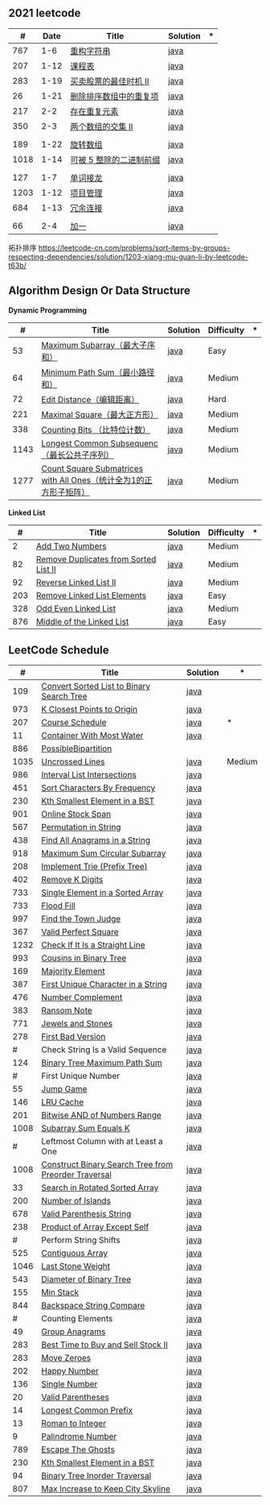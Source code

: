 ## 2021 leetcode

 \#   | Date  | Title         | Solution   | *          |
------|-------|---------------|------------|------------|
 767  |  1-6  | [重构字符串](https://leetcode-cn.com/problems/reorganize-string/) | [java](src/main/java/leetcode/amber2021/ReorganizeString.java) |
 207  |  1-12 | [课程表](https://leetcode-cn.com/problems/course-schedule/) | [java](src/main/java/leetcode/amber2021/CourseSchedule.java) |
 283  |  1-19 | [买卖股票的最佳时机 II](https://leetcode-cn.com/problems/best-time-to-buy-and-sell-stock-ii/) | [java](src/main/java/leetcode/amber2021/BestTimeToBuyAndSellStockII.java) | 
 26   |  1-21 | [删除排序数组中的重复项](https://leetcode-cn.com/problems/remove-duplicates-from-sorted-array/) | [java](src/main/java/leetcode/amber2021/RemoveDuplicatesFromSortedArray.java) |
 217  |  2-2  | [存在重复元素](https://leetcode-cn.com/problems/contains-duplicate/) | [java](src/main/java/leetcode/amber2021/february/ContainsDuplicate.java) |
 350  |  2-3  | [两个数组的交集 II](https://leetcode-cn.com/problems/intersection-of-two-arrays-ii/) | [java](src/main/java/leetcode/amber2021/february/IntersectionOfTwoArraysII.java) |
 | | | | |
 189  |  1-22 | [旋转数组](https://leetcode-cn.com/problems/rotate-array/) | [java](src/main/java/leetcode/amber2021/RotateArray.java) |
 1018 |  1-14 | [可被 5 整除的二进制前缀](https://leetcode-cn.com/problems/binary-prefix-divisible-by-5/) | [java](src/main/java/leetcode/amber2021/PrefixesDivBy5.java) |
| | | | | 
 127  |  1-7  | [单词接龙](https://leetcode-cn.com/problems/word-ladder/) | [java](src/main/java/leetcode/amber2021/WordLadder.java) |
 1203 |  1-12 | [项目管理](https://leetcode-cn.com/problems/sort-items-by-groups-respecting-dependencies/) | [java](src/main/java/leetcode/amber2021/SortItems.java) |
 684  |  1-13 | [冗余连接](https://leetcode-cn.com/problems/redundant-connection/) | [java](src/main/java/leetcode/amber2021/RedundantConnection.java) |
 | | | | | 
 66   |  2-4  | [加一](https://leetcode-cn.com/problems/plus-one/) | [java](src/main/java/leetcode/amber2021/february/PlusOne.java) |

拓扑排序
https://leetcode-cn.com/problems/sort-items-by-groups-respecting-dependencies/solution/1203-xiang-mu-guan-li-by-leetcode-t63b/


## Algorithm Design Or Data Structure
**Dynamic Programming**

 \#   | Title         | Solution   | Difficulty |     *      |
------|---------------|------------|------------|------------|
 53   | [Maximum Subarray（最大子序和）](https://leetcode.com/problems/maximum-subarray/) | [java](src/main/java/leetcode/array/MaximumSubarray.java) | Easy |
 64   | [Minimum Path Sum（最小路径和）](https://leetcode.com/problems/minimum-path-sum/) | [java](src/main/java/leetcode/array/MinimumPathSum.java) | Medium |
 72   | [Edit Distance（编辑距离）](https://leetcode.com/problems/edit-distance/) | [java](src/main/java/leetcode/string/EditDistance.java) | Hard |
 221  | [Maximal Square（最大正方形）](https://leetcode.com/problems/maximal-square/) | [java](src/main/java/leetcode/MaximalSquare.java) | Medium |
 338  | [Counting Bits （比特位计数）](https://leetcode.com/problems/counting-bits/) | [java](src/main/java/leetcode/CountingBits.java) | Medium |
 1143 | [Longest Common Subsequenc（最长公共子序列）](https://leetcode.com/problems/longest-common-subsequence/) | [java](src/main/java/leetcode/LongestCommonSubsequence.java) | Medium |
 1277 | [Count Square Submatrices with All Ones（统计全为1的正方形子矩阵）](https://leetcode.com/problems/count-square-submatrices-with-all-ones/) | [java](src/main/java/leetcode/array/CountSquareSubmatricesWithAllOnes.java) | Medium |
 
 **Linked List**
 
  \#   | Title         | Solution   | Difficulty |     *      |
 ------|---------------|------------|------------|------------|
 2     | [Add Two Numbers](https://leetcode.com/problems/add-two-numbers/) | [java](src/main/java/leetcode/linked_list/AddTwoNumbers.java) | Medium |
 82    | [Remove Duplicates from Sorted List II](https://leetcode.com/problems/remove-duplicates-from-sorted-list-ii/) | [java](src/main/java/leetcode/linked_list/RemoveDuplicatesFromSortedListII.java) | Medium |
 92    | [Reverse Linked List II](https://leetcode.com/problems/reverse-linked-list-ii/) | [java](src/main/java/leetcode/linked_list/ReverseLinkedListII.java) | Medium |
 203   | [Remove Linked List Elements](https://leetcode.com/problems/remove-linked-list-elements/) | [java](src/main/java/leetcode/linked_list/RemoveLinkedListElements.java) | Easy |
 328   | [Odd Even Linked List](https://leetcode.com/problems/odd-even-linked-list/) | [java](src/main/java/leetcode/linked_list/OddEvenLinkedList.java) | Medium |
 876   | [Middle of the Linked List](https://leetcode.com/problems/middle-of-the-linked-list/) | [java](src/main/java/leetcode/linked_list/MiddleOfTheLinkedList.java) | Easy |
 
## LeetCode Schedule

 \#   | Title         | Solution   | *          |
------|---------------|------------|------------|
 109  | [Convert Sorted List to Binary Search Tree](https://leetcode.com/problems/convert-sorted-list-to-binary-search-tree/) | [java](src/main/java/leetcode/ConvertSortedListToBinarySearchTree.java) |
 973  | [K Closest Points to Origin](https://leetcode.com/problems/k-closest-points-to-origin/) | [java](src/main/java/leetcode/heap/KClosestPointsToOrigin.java) |
 207  | [Course Schedule](https://leetcode.com/problems/course-schedule/) | [java](src/main/java/leetcode/graph/CourseSchedule.java) | * |
 11   | [Container With Most Water](https://leetcode.com/problems/container-with-most-water/) | [java](src/main/java/leetcode/array/ContainerWithMostWater.java) |
 886  | [PossibleBipartition](https://leetcode.com/problems/possible-bipartition/) | [](src/main/java/leetcode/graph/PossibleBipartition.java) |
 1035 | [Uncrossed Lines](https://leetcode.com/problems/uncrossed-lines/) | [java](src/main/java/leetcode/array/UncrossedLines.java) | Medium |
 986  | [Interval List Intersections](https://leetcode.com/problems/interval-list-intersections/) | [java](src/main/java/leetcode/IntervalListIntersections.java) |
 451  | [Sort Characters By Frequency](https://leetcode.com/problems/sort-characters-by-frequency/) | [java](src/main/java/leetcode/hash_table/SortCharactersByFrequency.java) |
 230  | [Kth Smallest Element in a BST](https://leetcode.com/problems/kth-smallest-element-in-a-bst/) | [java](src/main/java/leetcode/tree/KthSmallestElementInABST.java) |
 901  | [Online Stock Span](https://leetcode.com/problems/online-stock-span/) | [java](src/main/java/leetcode/StockSpanner.java) |
 567  | [Permutation in String](https://leetcode.com/problems/permutation-in-string/) | [java](src/main/java/leetcode/PermutationInString.java) |
 438  | [Find All Anagrams in a String](https://leetcode.com/problems/find-all-anagrams-in-a-string/) | [java](src/main/java/leetcode/hash_table/FindAllAnagramsInAString.java) |
 918  | [Maximum Sum Circular Subarray](https://leetcode.com/problems/maximum-sum-circular-subarray/) | [java](src/main/java/leetcode/MaximumSumCircularSubarray.java) |
 208  | [Implement Trie (Prefix Tree)](https://leetcode.com/problems/implement-trie-prefix-tree/) | [java](src/main/java/leetcode/Trie.java) |
 402  | [Remove K Digits](https://leetcode.com/problems/remove-k-digits/) | [java](src/main/java/leetcode/stack/RemoveKDigits.java) |
 733  | [Single Element in a Sorted Array](https://leetcode.com/problems/single-element-in-a-sorted-array/) | [java](src/main/java/leetcode/SingleElementInASortedArray.java) |
 733  | [Flood Fill](https://leetcode.com/problems/flood-fill/) | [java](src/main/java/leetcode/depth_first_search/FloodFill.java) |
 997  | [Find the Town Judge](https://leetcode.com/problems/find-the-town-judge/) | [java](src/main/java/leetcode/graph/FindTheTownJudge.java) |
 367  | [Valid Perfect Square](https://leetcode.com/problems/valid-perfect-square/) | [java](src/main/java/leetcode/binary_search/ValidPerfectSquare.java) |
 1232 | [Check If It Is a Straight Line](https://leetcode.com/problems/check-if-it-is-a-straight-line/) | [java](src/main/java/leetcode/array/CheckIfItIsAStraightLine.java) |
 993  | [Cousins in Binary Tree](https://leetcode.com/problems/cousins-in-binary-tree/) | [java](src/main/java/leetcode/tree/CousinsInBinaryTree.java) |
 169  | [Majority Element](https://leetcode.com/problems/majority-element/) | [java](src/main/java/leetcode/array/MajorityElement.java) |
 387  | [First Unique Character in a String](https://leetcode.com/problems/first-unique-character-in-a-string/) | [java](src/main/java/leetcode/string/FirstUniqueCharacterInAString.java) |
 476  | [Number Complement](https://leetcode.com/problems/number-complement/) | [java](src/main/java/leetcode/NumberComplement.java) |
 383  | [Ransom Note](https://leetcode.com/problems/ransom-note/) | [java](src/main/java/leetcode/string/RansomNote.java) |
 771  | [Jewels and Stones](https://leetcode.com/problems/jewels-and-stones/) | [java](src/main/java/leetcode/hash_table/JewelsAndStones.java) |
 278  | [First Bad Version](https://leetcode.com/problems/first-bad-version/) | [java](src/main/java/leetcode/binary_search/FirstBadVersion.java) |
 \#   | Check String Is a Valid Sequence | [java](src/main/java/leetcode/tree/CheckStringIsAValidSequence.java) |
 124  | [Binary Tree Maximum Path Sum](https://leetcode.com/problems/binary-tree-maximum-path-sum/) | [java](src/main/java/leetcode/tree/BinaryTreeMaximumPathSum.java) |
 \#   | First Unique Number | [java](src/main/java/leetcode/hash_table/FirstUnique.java) |
 55   | [Jump Game](https://leetcode.com/problems/jump-game/) | [java](src/main/java/leetcode/array/JumpGame.java) |
 146  | [LRU Cache](https://leetcode.com/problems/lru-cache/) | [java](src/main/java/leetcode/design/LRUCache.java) |
 201  | [Bitwise AND of Numbers Range](https://leetcode.com/problems/bitwise-and-of-numbers-range/) | [java](src/main/java/leetcode/BitwiseANDOfNumbersRange.java) |
 1008 | [Subarray Sum Equals K](https://leetcode.com/problems/subarray-sum-equals-k/) | [java](src/main/java/leetcode/tree/ConstructBinarySearchTreeFromPreorderTraversal.java) |
 \#   | Leftmost Column with at Least a One | [java](src/main/java/leetcode/array/LeftmostColumnWithAtLeastAOne.java) |
 1008 | [Construct Binary Search Tree from Preorder Traversal](https://leetcode.com/problems/construct-binary-search-tree-from-preorder-traversal/) | [java](src/main/java/leetcode/tree/ConstructBinarySearchTreeFromPreorderTraversal.java) |
 33   | [Search in Rotated Sorted Array](https://leetcode.com/problems/search-in-rotated-sorted-array/) | [java](src/main/java/leetcode/array/SearchInRotatedSortedArray.java) |
 200  | [Number of Islands](https://leetcode.com/problems/number-of-islands/) | [java](src/main/java/leetcode/depth_first_search/NumberOfIslands.java) |
 678  | [Valid Parenthesis String](https://leetcode.com/problems/valid-parenthesis-string/) | [java](src/main/java/leetcode/string/ValidParenthesisString.java) |
 238  | [Product of Array Except Self](https://leetcode.com/problems/product-of-array-except-self/) | [java](src/main/java/leetcode/ProductOfArrayExceptSelf.java) |
 \#   | Perform String Shifts | [java](src/main/java/leetcode/array/PerformStringShifts.java) |
 525  | [Contiguous Array](https://leetcode.com/problems/contiguous-array/) | [java](src/main/java/leetcode/hash_table/ContiguousArray.java) |
 1046 | [Last Stone Weight](https://leetcode.com/problems/last-stone-weight/) | [java](src/main/java/leetcode/heap/LastStoneWeight.java) |
 543  | [Diameter of Binary Tree](https://leetcode.com/problems/diameter-of-binary-tree/) | [java](src/main/java/leetcode/tree/DiameterOfBinaryTree.java) |
 155  | [Min Stack](https://leetcode.com/problems/min-stack/) | [java](src/main/java/leetcode/stack/MinStack.java) |
 844  | [Backspace String Compare](https://leetcode.com/problems/backspace-string-compare/) | [java](src/main/java/leetcode/stack/BackspaceStringCompare.java) |
 \#   | Counting Elements | [java](src/main/java/leetcode/array/CountingElements.java) |
 49   | [Group Anagrams](https://leetcode.com/problems/group-anagrams/) | [java](src/main/java/leetcode/string/GroupAnagrams.java) |
 283  | [Best Time to Buy and Sell Stock II](https://leetcode.com/problems/best-time-to-buy-and-sell-stock-ii/) | [java](src/main/java/leetcode/array/BestTimeToBuyAndSellStockII.java) |
 283  | [Move Zeroes](https://leetcode.com/problems/move-zeroes/) | [java](src/main/java/leetcode/array/MoveZeroes.java) |
 202  | [Happy Number](https://leetcode.com/problems/happy-number/) | [java](src/main/java/leetcode/hash_table/HappyNumber.java) |
 136  | [Single Number](https://leetcode.com/problems/single-number/) | [java](src/main/java/leetcode/hash_table/SingleNumber.java) |
 20   | [Valid Parentheses](https://leetcode.com/problems/valid-parentheses/) | [java](src/main/java/leetcode/stack/ValidParentheses.java) |
 14   | [Longest Common Prefix](https://leetcode.com/problems/longest-common-prefix/) | [java](src/main/java/leetcode/string/LongestCommonPrefix.java) |
 13   | [Roman to Integer](https://leetcode.com/problems/roman-to-integer/) | [java](src/main/java/leetcode/string/RomanToInteger.java) |
 9    | [Palindrome Number](https://leetcode.com/problems/palindrome-number/) | [java](src/main/java/leetcode/math/PalindromeNumber.java) |
 789  | [Escape The Ghosts](https://leetcode.com/problems/escape-the-ghosts/) | [java](src/main/java/leetcode/math/EscapeTheGhosts.java) |
 230  | [Kth Smallest Element in a BST](https://leetcode.com/problems/kth-smallest-element-in-a-bst/) | [java](src/main/java/leetcode/BSTKthSmallestElement.java) |
 94   | [Binary Tree Inorder Traversal](https://leetcode.com/problems/binary-tree-inorder-traversal/) | [java](src/main/java/leetcode/tree/BinaryTreeInorderTraversal.java) |
 807  | [Max Increase to Keep City Skyline](https://leetcode.com/problems/max-increase-to-keep-city-skyline/) | [java](src/main/java/leetcode/MaxIncreaseKeepCitySkyline.java) |

